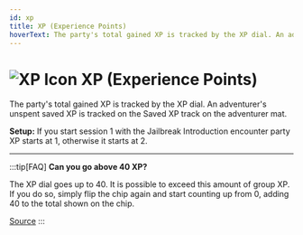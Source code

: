 ```yaml
---
id: xp
title: XP (Experience Points)
hoverText: The party's total gained XP is tracked by the XP dial. An adventurer's unspent saved XP is tracked on the Saved XP track on the adventurer mat.
---
```


# <img src="/icons/xp.svg" alt="XP Icon" /> XP (Experience Points)

The party's total gained XP is tracked by the XP dial. An adventurer's unspent saved XP is tracked on the Saved XP track on the adventurer mat.

**Setup:** If you start session 1 with the Jailbreak Introduction encounter party XP starts at 1, otherwise it starts at 2.

---

:::tip[FAQ]
**Can you go above 40 XP?**

The XP dial goes up to 40. It is possible to exceed this amount of group XP. If you do so, simply flip the chip again and start counting up from 0, adding 40 to the total shown on the chip.

<a href="https://support.chiptheorygames.com/support/solutions/articles/33000294292" target="_blank">Source</a>
:::
